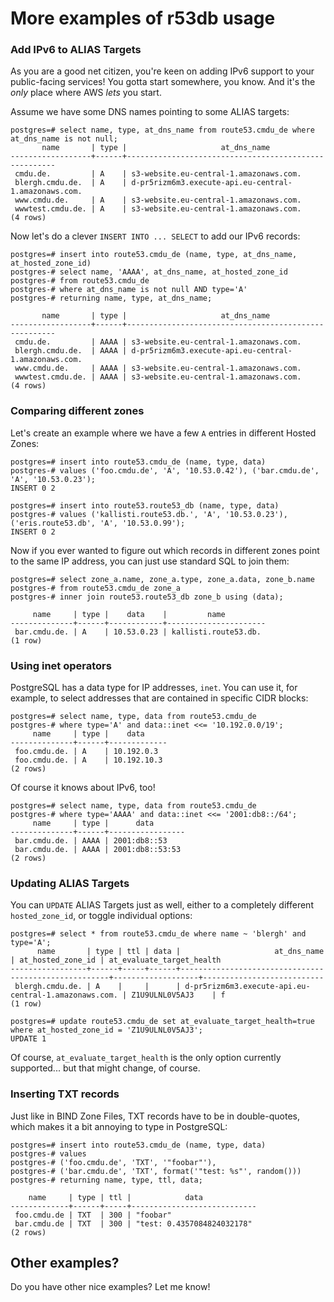 # More examples of r53db usage

### Add IPv6 to ALIAS Targets

As you are a good net citizen, you're keen on adding IPv6 support to your public-facing services!
You gotta start somewhere, you know. And it's the *only* place where AWS *lets* you start.

Assume we have some DNS names pointing to some ALIAS targets:
```
postgres=# select name, type, at_dns_name from route53.cmdu_de where at_dns_name is not null;
       name       | type |                     at_dns_name                      
------------------+------+------------------------------------------------------
 cmdu.de.         | A    | s3-website.eu-central-1.amazonaws.com.
 blergh.cmdu.de.  | A    | d-pr5rizm6m3.execute-api.eu-central-1.amazonaws.com.
 www.cmdu.de.     | A    | s3-website.eu-central-1.amazonaws.com.
 wwwtest.cmdu.de. | A    | s3-website.eu-central-1.amazonaws.com.
(4 rows)
```

Now let's do a clever `INSERT INTO ... SELECT` to add our IPv6 records:
```
postgres=# insert into route53.cmdu_de (name, type, at_dns_name, at_hosted_zone_id)
postgres-# select name, 'AAAA', at_dns_name, at_hosted_zone_id
postgres-# from route53.cmdu_de 
postgres-# where at_dns_name is not null AND type='A'
postgres-# returning name, type, at_dns_name;

       name       | type |                     at_dns_name                      
------------------+------+------------------------------------------------------
 cmdu.de.         | AAAA | s3-website.eu-central-1.amazonaws.com.
 blergh.cmdu.de.  | AAAA | d-pr5rizm6m3.execute-api.eu-central-1.amazonaws.com.
 www.cmdu.de.     | AAAA | s3-website.eu-central-1.amazonaws.com.
 wwwtest.cmdu.de. | AAAA | s3-website.eu-central-1.amazonaws.com.
(4 rows)
```

### Comparing different zones

Let's create an example where we have a few `A` entries in different Hosted Zones:
```
postgres=# insert into route53.cmdu_de (name, type, data)
postgres-# values ('foo.cmdu.de', 'A', '10.53.0.42'), ('bar.cmdu.de', 'A', '10.53.0.23');
INSERT 0 2

postgres=# insert into route53.route53_db (name, type, data)
postgres-# values ('kallisti.route53.db.', 'A', '10.53.0.23'), ('eris.route53.db', 'A', '10.53.0.99');
INSERT 0 2
```

Now if you ever wanted to figure out which records in different zones point to the same IP address,
you can just use standard SQL to join them:
```
postgres=# select zone_a.name, zone_a.type, zone_a.data, zone_b.name
postgres-# from route53.cmdu_de zone_a
postgres-# inner join route53.route53_db zone_b using (data);

     name     | type |    data    |         name         
--------------+------+------------+----------------------
 bar.cmdu.de. | A    | 10.53.0.23 | kallisti.route53.db.
(1 row)
```

### Using inet operators

PostgreSQL has a data type for IP addresses, `inet`. You can use it, for example, to select
addresses that are contained in specific CIDR blocks:
```
postgres=# select name, type, data from route53.cmdu_de
postgres-# where type='A' and data::inet <<= '10.192.0.0/19';
     name     | type |    data     
--------------+------+-------------
 foo.cmdu.de. | A    | 10.192.0.3
 foo.cmdu.de. | A    | 10.192.10.3
(2 rows)
```

Of course it knows about IPv6, too!
```
postgres=# select name, type, data from route53.cmdu_de
postgres-# where type='AAAA' and data::inet <<= '2001:db8::/64';
     name     | type |      data       
--------------+------+-----------------
 bar.cmdu.de. | AAAA | 2001:db8::53
 bar.cmdu.de. | AAAA | 2001:db8::53:53
(2 rows)
```

### Updating ALIAS Targets

You can `UPDATE` ALIAS Targets just as well, either to a completely different `hosted_zone_id`, or
toggle individual options:
```
postgres=# select * from route53.cmdu_de where name ~ 'blergh' and type='A';
      name       | type | ttl | data |                     at_dns_name                      | at_hosted_zone_id | at_evaluate_target_health 
-----------------+------+-----+------+------------------------------------------------------+-------------------+---------------------------
 blergh.cmdu.de. | A    |     |      | d-pr5rizm6m3.execute-api.eu-central-1.amazonaws.com. | Z1U9ULNL0V5AJ3    | f
(1 row)

postgres=# update route53.cmdu_de set at_evaluate_target_health=true where at_hosted_zone_id = 'Z1U9ULNL0V5AJ3';
UPDATE 1
```

Of course, `at_evaluate_target_health` is the only option currently supported... but that might change, of course.

### Inserting TXT records

Just like in BIND Zone Files, TXT records have to be in double-quotes, which makes it a bit annoying to type
in PostgreSQL:
```
postgres=# insert into route53.cmdu_de (name, type, data)
postgres-# values
postgres-# ('foo.cmdu.de', 'TXT', '"foobar"'),
postgres-# ('bar.cmdu.de', 'TXT', format('"test: %s"', random()))
postgres-# returning name, type, ttl, data;

    name     | type | ttl |            data            
-------------+------+-----+----------------------------
 foo.cmdu.de | TXT  | 300 | "foobar"
 bar.cmdu.de | TXT  | 300 | "test: 0.4357084824032178"
(2 rows)
```

## Other examples?

Do you have other nice examples? Let me know!

